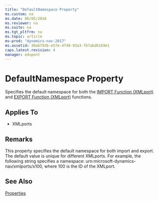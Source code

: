 ```yaml
---
title: "DefaultNamespace Property"
ms.custom: na
ms.date: 06/05/2016
ms.reviewer: na
ms.suite: na
ms.tgt_pltfrm: na
ms.topic: article
ms-prod: "dynamics-nav-2017"
ms.assetid: 30ab793b-e57e-4f48-93a3-fb7abd61b9e1
caps.latest.revision: 4
manager: edupont
---
```

# DefaultNamespace Property
Specifies the default namespace for both the [IMPORT Function \(XMLport\)](IMPORT-Function--XMLport-.md) and [EXPORT Function \(XMLport\)](EXPORT-Function--XMLport-.md) functions.  
  
## Applies To  
  
-   XMLports  
  
## Remarks  
 This property specifies the default namespace for both import and export. The default value is unique for different XMLports. For example, the following string specifies a namespace: urn:microsoft\-dynamics\-nav\/xmlports\/x100, where 100 is the ID of the XMLport.  
  
## See Also  
 [Properties](Properties.md)